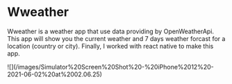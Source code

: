 # Wweather
Wweather is a weather app that use data providing by OpenWeatherApi.
This app will show you the current weather and 7 days weather forcast for a location (country or city).
Finally, I worked with react native to make this app.

![](/images/Simulator%20Screen%20Shot%20-%20iPhone%2012%20- 2021-06-02%20at%2002.06.25)
